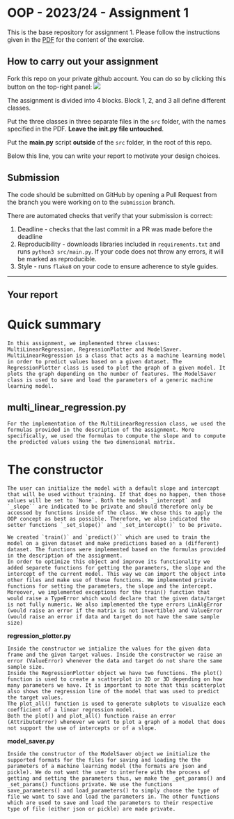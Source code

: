 # OOP - 2023/24 - Assignment 1

This is the base repository for assignment 1.
Please follow the instructions given in the [PDF](https://brightspace.rug.nl/content/enforced/243046-WBAI045-05.2023-2024.1/2023_24_OOP.pdf) for the content of the exercise.

## How to carry out your assignment

Fork this repo on your private github account.
You can do so by clicking this button on the top-right panel:
![](fork.png) 

The assignment is divided into 4 blocks.
Block 1, 2, and 3 all define different classes.

Put the three classes in three separate files in the `src` folder, with the names specified in the PDF.
**Leave the __init__.py file untouched**.

Put the **main.py** script **outside** of the `src` folder, in the root of this repo.

Below this line, you can write your report to motivate your design choices.

## Submission

The code should be submitted on GitHub by opening a Pull Request from the branch you were working on to the `submission` branch.

There are automated checks that verify that your submission is correct:

1. Deadline - checks that the last commit in a PR was made before the deadline
2. Reproducibility - downloads libraries included in `requirements.txt` and runs `python3 src/main.py`. If your code does not throw any errors, it will be marked as reproducible.
3. Style - runs `flake8` on your code to ensure adherence to style guides.

---

## Your report

# Quick summary
    In this assignment, we implemented three classes: MultiLinearRegression, RegressionPlotter and ModelSaver. MultiLinearRegression is a class that acts as a machine learning model in order to predict values based on a given dataset. The RegressionPlotter class is used to plot the graph of a given model. It plots the graph depending on the number of features. The ModelSaver class is used to save and load the parameters of a generic machine learning model.

## multi_linear_regression.py
    For the implementation of the MultiLinearRegression class, we used the formulas provided in the description of the assignment. More specifically, we used the formulas to compute the slope and to compute the predicted values using the two dimensional matrix.

# The constructor
    The user can initialize the model with a default slope and intercapt that will be used without training. If that does no happen, then those values will be set to `None`. Both the models `_intercept` and `_slope`` are indicated to be private and should therefore only be accessed by functions inside of the class. We chose this to apply the OOP concept as best as possible. Therefore, we also indicated the setter functions `_set_slope()` and `_set_intercept()` to be private.
    
    We created `train()` and `predict()`` which are used to train the model on a given dataset and make predictions based on a (different) dataset. The functions were implemented based on the formulas provided in the description of the assignment. 
    In order to optimize this object and improve its functionality we added separete functions for getting the parameters, the slope and the intercept of the current model. This way we can import the object into other files and make use of these functions. We implemented private functions for setting the parameters, the slope and the intercept.
    Moreover, we implemented exceptions for the train() function that would raise a TypeError which would declare that the given data/target is not fully numeric. We also implemented the type errors LinAlgError (would raise an error if the matrix is not invertible) and ValueError (would raise an error if data and target do not have the same sample size) 

**regression_plotter.py**

    Inside the constructor we intialize the values for the given data frame and the given target values. Inside the constructor we raise an error (ValueError) whenever the data and target do not share the same sample size. 
    Inside the RegressionPlotter object we have two functions. The plot() function is used to create a scatterplot in 2D or 3D depending on how many parameters we have. It is important to note that this scatterplot also shows the regression line of the model that was used to predict the target values.
    The plot_all() function is used to generate subplots to visualize each coefficient of a linear regression model.
    Both the plot() and plot_all() function raise an error (AttributeError) whenever we want to plot a graph of a model that does not support the use of intercepts or of a slope. 

**model_saver.py**

    Inside the constructor of the ModelSaver object we initialize the supported formats for the files for saving and loading the the parameters of a machine learning model (the formats are json and pickle). We do not want the user to interfere with the process of getting and setting the parameters thus, we make the _get_params() and _set_params() functions private. We use the functions save_parameters() and load_parameters() to simply choose the type of file we want to save and load the parameters in. The other functions which are used to save and load the parameters to their respective type of file (either json or pickle) are made private.
